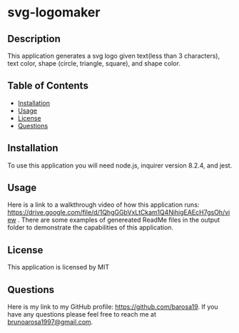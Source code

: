 # svg-logomaker

## Description
          
This application generates a svg logo given text(less than 3 characters), text color, shape (circle, triangle, square), and shape color.  

## Table of Contents

  - [Installation](#installation)
  - [Usage](#usage)
  - [License](#license)
  - [Questions](#questions)

## Installation

To use this application you will need node.js, inquirer version 8.2.4, and jest. 

## Usage

Here is a link to a walkthrough video of how this application runs: https://drive.google.com/file/d/1QhgGGbVxLtCkam1Q4NihigEAEcH7gsOh/view . There are some examples of genereated ReadMe files in the output folder to demonstrate the capabilities of this application. 

## License

This application is licensed by MIT

## Questions

Here is my link to my GitHub profile: https://github.com/barosa19. If you have any questions please feel free to reach me at brunoarosa1997@gmail.com.
